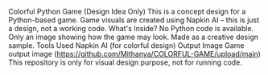  Colorful Python Game (Design Idea Only)
This is a concept design for a Python-based game.
 Game visuals are created using Napkin AI – this is just a design, not a working code.
What's Inside?
 No Python code is available.
 Only an image showing how the game may look.
Made as a creative design sample.
 Tools Used
 Napkin AI (for colorful design)
Output Image
Game output image (https://github.com/Mithanya/COLORFUL-GAME/upload/main)
This repository is only for visual design purpose, not for running code.
